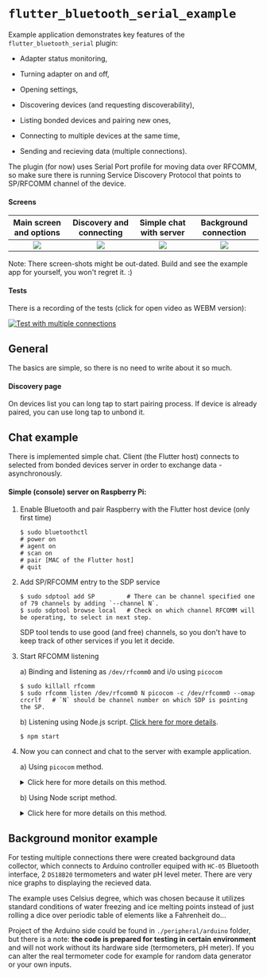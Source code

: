 # `flutter_bluetooth_serial_example`

Example application demonstrates key features of the `flutter_bluetooth_serial` plugin:

+ Adapter status monitoring,

+ Turning adapter on and off,

+ Opening settings,

+ Discovering devices (and requesting discoverability),

+ Listing bonded devices and pairing new ones,

+ Connecting to multiple devices at the same time,

+ Sending and recieving data (multiple connections).

The plugin (for now) uses Serial Port profile for moving data over RFCOMM, so make sure there is running Service Discovery Protocol that points to SP/RFCOMM channel of the device.

#### Screens 

Main screen and options |  Discovery and connecting  |  Simple chat with server  |  Background connection  |
:---:|:---:|:---:|:---:|
![](https://i.imgur.com/qeeMsVe.png)  |  ![](https://i.imgur.com/zruuelZ.png)  |  ![](https://i.imgur.com/y5mTUey.png)  |  ![](https://i.imgur.com/3wvwDVo.png)

Note: There screen-shots might be out-dated. Build and see the example app for yourself, you won't regret it. :)

#### Tests 

There is a recording of the tests (click for open video as WEBM version):

[![Test with multiple connections](https://i.imgur.com/rDFrYcS.png)](https://webm.red/qpGg.webm)



## General

The basics are simple, so there is no need to write about it so much.

#### Discovery page

On devices list you can long tap to start pairing process. If device is already paired, you can use long tap to unbond it. 



## Chat example

There is implemented simple chat. Client (the Flutter host) connects to selected from bonded devices server in order to exchange data - asynchronously.

#### Simple (console) server on Raspberry Pi:

1. Enable Bluetooth and pair Raspberry with the Flutter host device (only first time)
    ```
    $ sudo bluetoothctl
    # power on
    # agent on
    # scan on
    # pair [MAC of the Flutter host]
    # quit
    ```

2. Add SP/RFCOMM entry to the SDP service
    ```
    $ sudo sdptool add SP         # There can be channel specified one of 79 channels by adding `--channel N`.
    $ sudo sdptool browse local   # Check on which channel RFCOMM will be operating, to select in next step.
    ```
    SDP tool tends to use good (and free) channels, so you don't have to keep   track of other services if you let it decide.

3. Start RFCOMM listening

    a) Binding and listening as `/dev/rfcomm0` and i/o using `picocom`
    ```
    $ sudo killall rfcomm
    $ sudo rfcomm listen /dev/rfcomm0 N picocom -c /dev/rfcomm0 --omap crcrlf   # `N` should be channel number on which SDP is pointing the SP.
    ```

    b) Listening using Node.js script. [Click here for more details](peripheral/scripts/chatserver/README.md).
    ```
    $ npm start
    ```


4. Now you can connect and chat to the server with example application. 

    a) Using `picocom` method. 
    
    <details><summary>Click here for more details on this method.</summary>

    Every character is send to your device and buffered. Only full messages, between new line characters (`\n`) are displayed. You can use `Ctrl+A` and `Ctrl+Q` to exit from `picocom` utility if you want to end stream from server side (and `Ctrl+C` for exit watch-mode of `rfcomm` utility). 

    If you experiencing problems with your terminal (some `term_exitfunc` of `picocom` errors), you should try saving good terminal settings (`stty --save > someFile`) and loading them after picocom exits (adding ``; stty `cat someFile` `` to the second command of 3. should do the thing).

    You can also use the descriptor (`/dev/rfcomm0`) in other way, not necessarily to run interactive terminal (like `picocom`) on it, in order to chat. It can be used in various ways, providing more automation and/or abstraction.

    </details>

    b) Using Node script method.

    <details><summary>Click here for more details on this method.</summary>

    This script is more civilized approach. It listen for connections, and then read each line of user input sending whole messages to the connected client. On other point, the client sends the messages, and the script is displaying it. `Ctrl`+`C` keyboard shotcut can be used to exit (close current connection and stop listening).

    It is much better than `picocom`/binding device approach since it just works without any problems, doesn't require `sudo`, doesn't crash sometimes. It is easier to setup, run and exit.

    </details>




## Background monitor example

For testing multiple connections there were created background data collector, which connects to Arduino controller equiped with `HC-05` Bluetooth interface, 2 `DS18B20` termometers and water pH level meter. There are very nice graphs to displaying the recieved data. 

The example uses Celsius degree, which was chosen because it utilizes standard conditions of water freezing and ice melting points instead of just rolling a dice over periodic table of elements like a Fahrenheit do...

Project of the Arduino side could be found in `./peripheral/arduino` folder, but there is a note: **the code is prepared for testing in certain environment** and will not work without its hardware side (termometers, pH meter). If you can alter the real termometer code for example for random data generator or your own inputs. 



